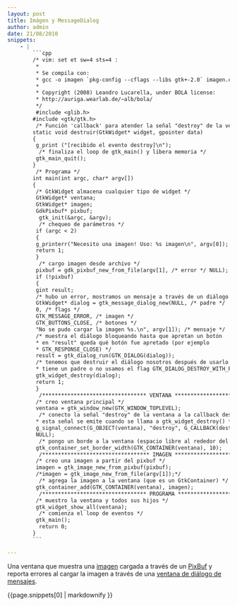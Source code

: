 ```yaml
---
layout: post
title: Imágen y MessageDialog
author: admin
date: 21/08/2010
snippets: 
    - |
        ```cpp
        /* vim: set et sw=4 sts=4 :
         *
         * Se compila con:
         * gcc -o imagen `pkg-config --cflags --libs gtk+-2.0` imagen.c
         *
         * Copyright (2008) Leandro Lucarella, under BOLA license:
         * http://auriga.wearlab.de/~alb/bola/
         */
         #include <glib.h>
        #include <gtk/gtk.h>
         /* Función 'callback' para atender la señal "destroy" de la ventana. */
        static void destruir(GtkWidget* widget, gpointer data)
        {
         g_print ("[recibido el evento destroy]\n");
          /* finaliza el loop de gtk_main() y libera memoria */
         gtk_main_quit();
        }
         /* Programa */
        int main(int argc, char* argv[])
        {
         /* GtkWidget almacena cualquier tipo de widget */
         GtkWidget* ventana;
         GtkWidget* imagen;
         GdkPixbuf* pixbuf;
          gtk_init(&argc, &argv);
          /* chequeo de parámetros */
         if (argc < 2)
         {
         g_printerr("Necesito una imagen! Uso: %s imagen\n", argv[0]);
         return 1;
         }
          /* cargo imagen desde archivo */
         pixbuf = gdk_pixbuf_new_from_file(argv[1], /* error */ NULL);
         if (!pixbuf)
         {
         gint result;
         /* hubo un error, mostramos un mensaje a través de un diálogo */
         GtkWidget* dialog = gtk_message_dialog_new(NULL, /* padre */
         0, /* flags */
         GTK_MESSAGE_ERROR, /* imagen */
         GTK_BUTTONS_CLOSE, /* botones */
         "No se pudo cargar la imagen %s.\n", argv[1]); /* mensaje */
         /* muestra el diálogo bloqueando hasta que apretan un botón
         * en "result" queda qué botón fue apretado (por ejemplo
         * GTK_RESPONSE_CLOSE) */
         result = gtk_dialog_run(GTK_DIALOG(dialog));
         /* tenemos que destruir el diálogo nosotros después de usarlo si no
         * tiene un padre o no usamos el flag GTK_DIALOG_DESTROY_WITH_PARENT */
         gtk_widget_destroy(dialog);
         return 1;
         }
          /********************************* VENTANA *******************************/
         /* creo ventana principal */
         ventana = gtk_window_new(GTK_WINDOW_TOPLEVEL);
          /* conecto la señal "destroy" de la ventana a la callback destruir()
         * esta señal se emite cuando se llama a gtk_widget_destroy() */
         g_signal_connect(G_OBJECT(ventana), "destroy", G_CALLBACK(destruir),
         NULL);
          /* pongo un borde a la ventana (espacio libre al rededor del borde) */
         gtk_container_set_border_width(GTK_CONTAINER(ventana), 10);
          /********************************** IMAGEN *******************************/
         /* creo una imagen a partir del pixbuf */
         imagen = gtk_image_new_from_pixbuf(pixbuf);
         /*imagen = gtk_image_new_from_file(argv[1]);*/
          /* agrega la imagen a la ventana (que es un GtkContainer) */
         gtk_container_add(GTK_CONTAINER(ventana), imagen);
          /********************************* PROGRAMA ******************************/
         /* muestro la ventana y todos sus hijos */
         gtk_widget_show_all(ventana);
          /* comienza el loop de eventos */
         gtk_main();
          return 0;
        }
        ```

---
```

<div class="entry-content">
						<p>Una ventana que muestra una 		<a href="http://library.gnome.org/devel/gtk/stable/GtkImage.html">imagen</a> cargada a través de un 		<a href="http://library.gnome.org/devel/gdk-pixbuf/stable/">PixBuf</a> y reporta errores al cargar la imagen a través de una 		<a href="http://library.gnome.org/devel/gtk/stable/GtkMessageDialog.html">ventana 		de diálogo de mensajes</a>.</p>
<div><div id="highlighter_311188" class="">{{page.snippets[0] | markdownify }}</div></div>
											</div>
